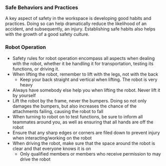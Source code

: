### Safe Behaviors and Practices
A key aspect of safety in the workspace is developing good habits and practices. Doing so can help dramatically reduce the likelihood of an accident, and subsequently, an injury. Establishing safe habits also helps with the growth of a good safety culture.

### Robot Operation
* Safety rules for robot operation encompass all aspects when dealing with the robot, whether it be handling it for transportation, testing its functions, or driving it.
* When lifting the robot, remember to lift with the legs, not with the back
    * Keep your back straight and vertical when lifting. The robot is very heavy
* Always have somebody else help you when lifting the robot. Never lift it by yourself
* Lift the robot by the frame, never the bumpers. Doing so not only damages the bumpers, but also increases the chance of the attachments failing, causing the robot to fall
* When turning to robot on to test functions, be sure to inform all teammates around you, as well as ensuring that all hands are off the robot
* Ensure that any sharp edges or corners are filed down to prevent injury when interacting/working on the robot
* When driving the robot, make sure that the space around the robot is clear and that everyone knows it is on
    * Only qualified members or members who receive permission to may drive the robot
